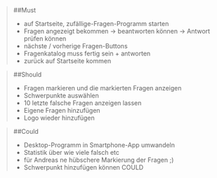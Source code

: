 >##Must
>-  auf Startseite, zufällige-Fragen-Programm starten <br>
>- Fragen angezeigt bekommen → beantworten können → Antwort prüfen können <br>
>- nächste / vorherige Fragen-Buttons <br>
>- Fragenkatalog muss fertig sein + antworten <br>
>- zurück auf Startseite kommen <br>

>##Should
>- Fragen markieren und die markierten Fragen anzeigen <br>
>- Schwerpunkte auswählen <br>
>- 10 letzte falsche Fragen anzeigen lassen <br>
>- Eigene Fragen hinzufügen <br>
>- Logo wieder hinzufügen
 
>##Could
>- Desktop-Programm in Smartphone-App umwandeln <br>
>- Statistik über wie viele falsch etc <br>
>- für Andreas ne hübschere Markierung der Fragen ;)
>- Schwerpunkt hinzufügen können COULD
